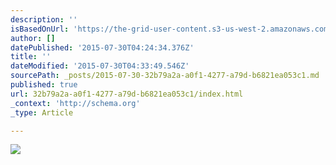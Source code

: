 ```yaml
---
description: ''
isBasedOnUrl: 'https://the-grid-user-content.s3-us-west-2.amazonaws.com/fdf1d79e-61fb-41fb-8ea6-6a90ec0b83f9.jpg'
author: []
datePublished: '2015-07-30T04:24:34.376Z'
title: ''
dateModified: '2015-07-30T04:33:49.546Z'
sourcePath: _posts/2015-07-30-32b79a2a-a0f1-4277-a79d-b6821ea053c1.md
published: true
url: 32b79a2a-a0f1-4277-a79d-b6821ea053c1/index.html
_context: 'http://schema.org'
_type: Article

---
```

![](https://the-grid-user-content.s3-us-west-2.amazonaws.com/fdf1d79e-61fb-41fb-8ea6-6a90ec0b83f9.jpg)